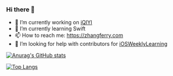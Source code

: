 ### Hi there 👋

<!--
**zhangferry/zhangferry** is a ✨ _special_ ✨ repository because its `README.md` (this file) appears on your GitHub profile.

Here are some ideas to get you started:
-->

- 🔭 I’m currently working on [iQIYI](https://www.iqiyi.com/)
- 🌱 I’m currently learning Swift
- 📫 How to reach me: https://zhangferry.com
- 🤔 I’m looking for help with contributors for [iOSWeeklyLearning](https://github.com/zhangferry/iOSWeeklyLearning)


[![Anurag's GitHub stats](https://github-readme-stats.vercel.app/api?username=zhangferry)](https://github.com/anuraghazra/github-readme-stats)

[![Top Langs](https://github-readme-stats.vercel.app/api/top-langs/?username=zhangferry&exclude_repo=zhangferry.github.io)](https://github.com/anuraghazra/github-readme-stats)

